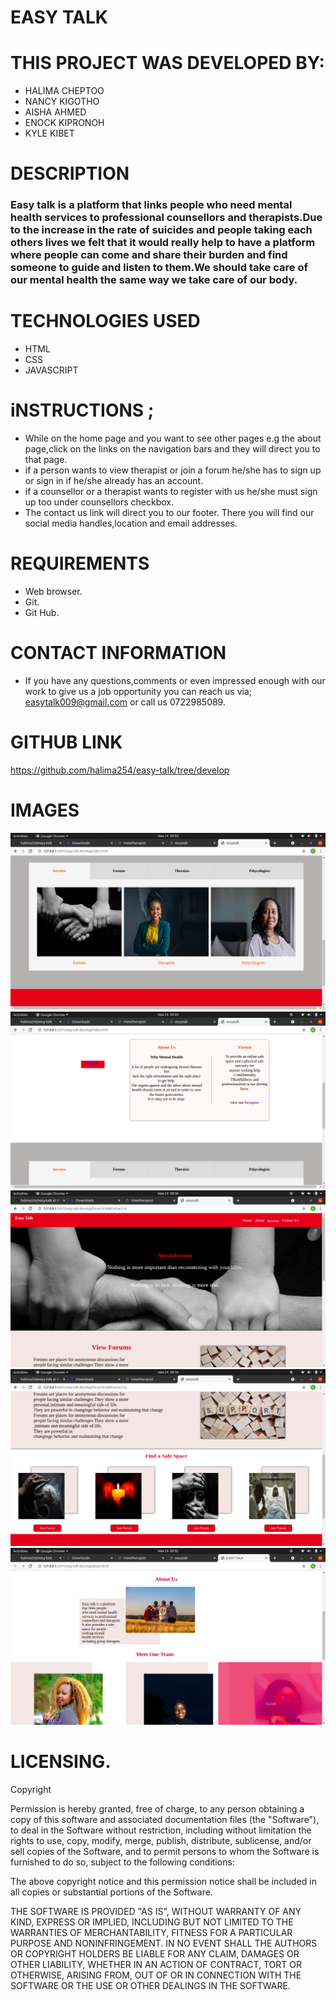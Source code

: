 # EASY TALK
# THIS PROJECT WAS DEVELOPED BY:
* HALIMA CHEPTOO
* NANCY KIGOTHO
* AISHA AHMED
* ENOCK KIPRONOH
* KYLE KIBET
# DESCRIPTION
### Easy talk is a platform that links people who need mental health services to professional counsellors and therapists.Due to the increase in the rate of suicides and people taking each others lives we felt that it would really help to have a platform where people can come and share their burden and find someone to guide and listen to them.We should take care of our mental health the same way we take care of our body.
# TECHNOLOGIES USED
* HTML
* CSS
* JAVASCRIPT
# iNSTRUCTIONS ;
* While on the home page and you want to see other pages e.g the about page,click on the links on the navigation bars and they will direct you to that page.
* if a person wants to view therapist or join a forum he/she has to sign up or sign in if he/she already has an account.
* if a counsellor or a therapist wants to register with us he/she must sign up too under counsellors checkbox.
* The contact us link will direct you to our footer.
There you will find our social media handles,location and email addresses.
# REQUIREMENTS
* Web browser.
* Git.
* Git Hub.
# CONTACT INFORMATION
* If you have any questions,comments or even impressed enough with our work to give us a job opportunity you can reach us via;
 easytalk009@gmail.com or call us 0722985089.
# GITHUB LINK
https://github.com/halima254/easy-talk/tree/develop
# IMAGES
<img src="./images/shot1.png">
<img src="./images/shot2.png">
<img src="./images/shot3.png">
<img src="./images/shot4.png">
<img src="./images/shot5.png">

# LICENSING.
Copyright <YEAR> <COPYRIGHT HOLDER>

Permission is hereby granted, free of charge, to any person obtaining a copy of this software and associated documentation files (the "Software"), to deal in the Software without restriction, including without limitation the rights to use, copy, modify, merge, publish, distribute, sublicense, and/or sell copies of the Software, and to permit persons to whom the Software is furnished to do so, subject to the following conditions:

The above copyright notice and this permission notice shall be included in all copies or substantial portions of the Software.

THE SOFTWARE IS PROVIDED "AS IS", WITHOUT WARRANTY OF ANY KIND, EXPRESS OR IMPLIED, INCLUDING BUT NOT LIMITED TO THE WARRANTIES OF MERCHANTABILITY, FITNESS FOR A PARTICULAR PURPOSE AND NONINFRINGEMENT. IN NO EVENT SHALL THE AUTHORS OR COPYRIGHT HOLDERS BE LIABLE FOR ANY CLAIM, DAMAGES OR OTHER LIABILITY, WHETHER IN AN ACTION OF CONTRACT, TORT OR OTHERWISE, ARISING FROM, OUT OF OR IN CONNECTION WITH THE SOFTWARE OR THE USE OR OTHER DEALINGS IN THE SOFTWARE.

